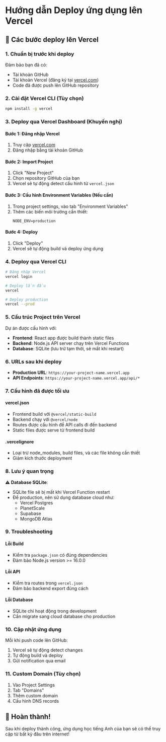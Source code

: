 # Hướng dẫn Deploy ứng dụng lên Vercel

## 🚀 Các bước deploy lên Vercel

### 1. Chuẩn bị trước khi deploy

Đảm bảo bạn đã có:
- Tài khoản GitHub
- Tài khoản Vercel (đăng ký tại [vercel.com](https://vercel.com))
- Code đã được push lên GitHub repository

### 2. Cài đặt Vercel CLI (Tùy chọn)

```bash
npm install -g vercel
```

### 3. Deploy qua Vercel Dashboard (Khuyến nghị)

#### Bước 1: Đăng nhập Vercel
1. Truy cập [vercel.com](https://vercel.com)
2. Đăng nhập bằng tài khoản GitHub

#### Bước 2: Import Project
1. Click "New Project"
2. Chọn repository GitHub của bạn
3. Vercel sẽ tự động detect cấu hình từ `vercel.json`

#### Bước 3: Cấu hình Environment Variables (Nếu cần)
1. Trong project settings, vào tab "Environment Variables"
2. Thêm các biến môi trường cần thiết:
   ```
   NODE_ENV=production
   ```

#### Bước 4: Deploy
1. Click "Deploy"
2. Vercel sẽ tự động build và deploy ứng dụng

### 4. Deploy qua Vercel CLI

```bash
# Đăng nhập Vercel
vercel login

# Deploy lần đầu
vercel

# Deploy production
vercel --prod
```

### 5. Cấu trúc Project trên Vercel

Dự án được cấu hình với:
- **Frontend**: React app được build thành static files
- **Backend**: Node.js API server chạy trên Vercel Functions
- **Database**: SQLite (lưu trữ tạm thời, sẽ mất khi restart)

### 6. URLs sau khi deploy

- **Production URL**: `https://your-project-name.vercel.app`
- **API Endpoints**: `https://your-project-name.vercel.app/api/*`

### 7. Cấu hình đã được tối ưu

#### vercel.json
- Frontend build với `@vercel/static-build`
- Backend chạy với `@vercel/node`
- Routes được cấu hình để API calls đi đến backend
- Static files được serve từ frontend build

#### .vercelignore
- Loại trừ node_modules, build files, và các file không cần thiết
- Giảm kích thước deployment

### 8. Lưu ý quan trọng

⚠️ **Database SQLite**: 
- SQLite file sẽ bị mất khi Vercel Function restart
- Để production, nên sử dụng database cloud như:
  - Vercel Postgres
  - PlanetScale
  - Supabase
  - MongoDB Atlas

### 9. Troubleshooting

#### Lỗi Build
- Kiểm tra `package.json` có đúng dependencies
- Đảm bảo Node.js version >= 16.0.0

#### Lỗi API
- Kiểm tra routes trong `vercel.json`
- Đảm bảo backend export đúng cách

#### Lỗi Database
- SQLite chỉ hoạt động trong development
- Cần migrate sang cloud database cho production

### 10. Cập nhật ứng dụng

Mỗi khi push code lên GitHub:
1. Vercel sẽ tự động detect changes
2. Tự động build và deploy
3. Gửi notification qua email

### 11. Custom Domain (Tùy chọn)

1. Vào Project Settings
2. Tab "Domains"
3. Thêm custom domain
4. Cấu hình DNS records

## 🎉 Hoàn thành!

Sau khi deploy thành công, ứng dụng học tiếng Anh của bạn sẽ có thể truy cập từ bất kỳ đâu trên internet!
